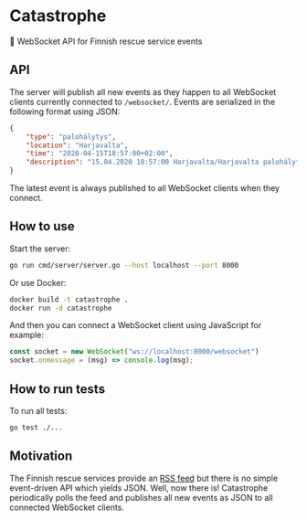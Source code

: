 # Catastrophe

🚒 WebSocket API for Finnish rescue service events

## API

The server will publish all new events as they happen to all WebSocket clients currently connected to `/websocket/`. Events are serialized in the following format using JSON:

```json
{
    "type": "palohälytys",
    "location": "Harjavalta",
    "time": "2020-04-15T18:57:00+02:00",
    "description": "15.04.2020 18:57:00 Harjavalta/Harjavalta palohälytys"
}
```

The latest event is always published to all WebSocket clients when they connect.

## How to use

Start the server:

```bash
go run cmd/server/server.go --host localhost --port 8000
```

Or use Docker:

```bash
docker build -t catastrophe .
docker run -d catastrophe
```

And then you can connect a WebSocket client using JavaScript for example:

```javascript
const socket = new WebSocket("ws://localhost:8000/websocket")
socket.onmessage = (msg) => console.log(msg);
```

## How to run tests

To run all tests:

```bash
go test ./...
```

## Motivation

The Finnish rescue services provide an [RSS feed](http://www.peto-media.fi/tiedotteet/rss.xml) but there is no simple event-driven API which yields JSON. Well, now there is! Catastrophe periodically polls the feed and publishes all new events as JSON to all connected WebSocket clients.
